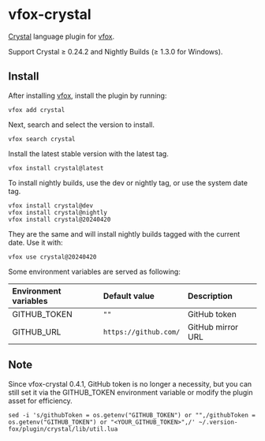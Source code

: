 # vfox-crystal

[Crystal](https://crystal-lang.org) language plugin for [vfox](https://vfox.lhan.me).

Support Crystal ≥ 0.24.2 and Nightly Builds (≥ 1.3.0 for Windows).

## Install

After installing [vfox](https://github.com/version-fox/vfox), install the plugin by running:

``` shell
vfox add crystal
```

Next, search and select the version to install.

``` shell
vfox search crystal
```

Install the latest stable version with the latest tag.

``` shell
vfox install crystal@latest
```

To install nightly builds, use the dev or nightly tag, or use the system date tag.

``` shell
vfox install crystal@dev
vfox install crystal@nightly
vfox install crystal@20240420
```

They are the same and will install nightly builds tagged with the current date. Use it with:

``` shell
vfox use crystal@20240420
```

Some environment variables are served as following:

| Environment variables | Default value         | Description       |
| :-------------------- | :-------------------- | :---------------- |
| GITHUB_TOKEN          | `""`                  | GitHub token      |
| GITHUB_URL            | `https://github.com/` | GitHub mirror URL |

## Note

Since vfox-crystal 0.4.1, GitHub token is no longer a necessity, but you can still set it via the GITHUB_TOKEN environment variable or modify the plugin asset for efficiency.

```
sed -i 's/githubToken = os.getenv("GITHUB_TOKEN") or "",/githubToken = os.getenv("GITHUB_TOKEN") or "<YOUR_GITHUB_TOKEN>",/' ~/.version-fox/plugin/crystal/lib/util.lua
```